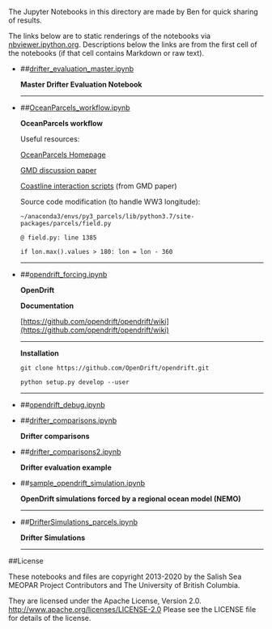 The Jupyter Notebooks in this directory are made by Ben for
quick sharing of results.

The links below are to static renderings of the notebooks via
[nbviewer.ipython.org](http://nbviewer.ipython.org/).
Descriptions below the links are from the first cell of the notebooks
(if that cell contains Markdown or raw text).

* ##[drifter_evaluation_master.ipynb](http://nbviewer.ipython.org/urls/github.com/SalishSeaCast/analysis-ben/blob/master/notebooks/OpenDrift/drifter_evaluation_master.ipynb)  
    
    **Master Drifter Evaluation Notebook**  
      
    ***  

* ##[OceanParcels_workflow.ipynb](http://nbviewer.ipython.org/urls/github.com/SalishSeaCast/analysis-ben/blob/master/notebooks/OpenDrift/OceanParcels_workflow.ipynb)  
    
    **OceanParcels workflow**  
      
    Useful resources:  
      
    [OceanParcels Homepage](http://oceanparcels.org/)  
      
    [GMD discussion paper](https://doi.org/10.5194/gmd-2018-339)  
      
    [Coastline interaction scripts](https://github.com/OceanParcels/Parcelsv2.0PaperNorthSeaScripts) (from GMD paper)  
      
    Source code modification (to handle WW3 longitude):  
      
    `~/anaconda3/envs/py3_parcels/lib/python3.7/site-packages/parcels/field.py`  
      
    `@ field.py: line 1385`  
      
    `if lon.max().values > 180: lon = lon - 360`  
      
    ***  

* ##[opendrift_forcing.ipynb](http://nbviewer.ipython.org/urls/github.com/SalishSeaCast/analysis-ben/blob/master/notebooks/OpenDrift/opendrift_forcing.ipynb)  
    
    **OpenDrift**  
      
    **Documentation**  
      
    [https://github.com/opendrift/opendrift/wiki](https://github.com/opendrift/opendrift/wiki)  
      
    ***  
      
    **Installation**  
      
    `git clone https://github.com/OpenDrift/opendrift.git`  
      
    `python setup.py develop --user`  
      
    ***  

* ##[opendrift_debug.ipynb](http://nbviewer.ipython.org/urls/github.com/SalishSeaCast/analysis-ben/blob/master/notebooks/OpenDrift/opendrift_debug.ipynb)  
    
* ##[drifter_comparisons.ipynb](http://nbviewer.ipython.org/urls/github.com/SalishSeaCast/analysis-ben/blob/master/notebooks/OpenDrift/drifter_comparisons.ipynb)  
    
    **Drifter comparisons**  

* ##[drifter_comparisons2.ipynb](http://nbviewer.ipython.org/urls/github.com/SalishSeaCast/analysis-ben/blob/master/notebooks/OpenDrift/drifter_comparisons2.ipynb)  
    
    **Drifter evaluation example**  

* ##[sample_opendrift_simulation.ipynb](http://nbviewer.ipython.org/urls/github.com/SalishSeaCast/analysis-ben/blob/master/notebooks/OpenDrift/sample_opendrift_simulation.ipynb)  
    
    **OpenDrift simulations forced by a regional ocean model (NEMO)**  
      
    ***  

* ##[DrifterSimulations_parcels.ipynb](http://nbviewer.ipython.org/urls/github.com/SalishSeaCast/analysis-ben/blob/master/notebooks/OpenDrift/DrifterSimulations_parcels.ipynb)  
    
    **Drifter Simulations**  
      
    ***  


##License

These notebooks and files are copyright 2013-2020
by the Salish Sea MEOPAR Project Contributors
and The University of British Columbia.

They are licensed under the Apache License, Version 2.0.
http://www.apache.org/licenses/LICENSE-2.0
Please see the LICENSE file for details of the license.
